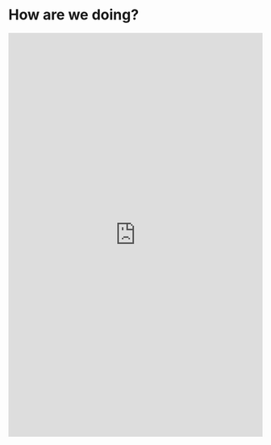 # How are we doing? 

<iframe width="100%" height= "800px" src= "https://forms.office.com/Pages/ResponsePage.aspx?id=sAafLmkWiUWHiRCgaTTcYR_CTByYBlZHtlYdm3WViTpUOVFRNlJBREFDQVhWOEFCVzhURjRXRUZBNy4u&embed=true" frameborder= "0" marginwidth= "0" marginheight= "0" style= "border: none; max-width:100%; max-height:100vh" allowfullscreen webkitallowfullscreen mozallowfullscreen msallowfullscreen> </iframe>
